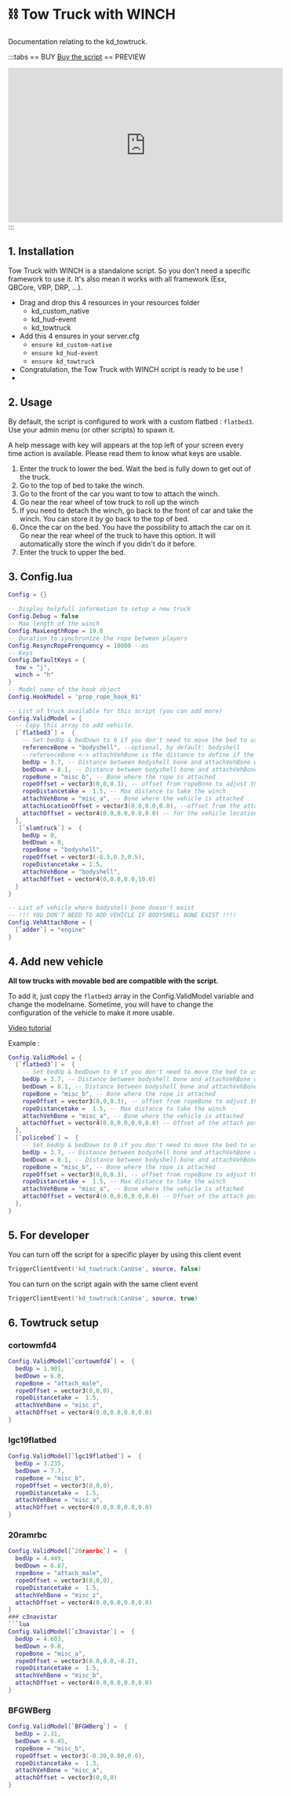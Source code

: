 # :chains: Tow Truck with WINCH
Documentation relating to the kd_towtruck.

:::tabs
== BUY
[Buy the script](https://store.kaddarem.com/package/5207275)
== PREVIEW
<iframe width="560" height="315" src="https://www.youtube.com/embed/derm4LaiuGo?si=3PLcRE8vNp_iTgrN" title="YouTube video player" frameborder="0" allow="accelerometer; autoplay; clipboard-write; encrypted-media; gyroscope; picture-in-picture; web-share" allowfullscreen></iframe>
:::

## 1. Installation
Tow Truck with WINCH is a standalone script. So you don't need a specific framework to use it. It's also mean it works with all framework (Esx, QBCore, VRP, DRP, …).

- Drag and drop this 4 resources in your resources folder
  - kd_custom_native
  - kd_hud-event
  - kd_towtruck
- Add this 4 ensures in your server.cfg
  - `ensure kd_custom-native`
  - `ensure kd_hud-event`
  - `ensure kd_towtruck`
- Congratulation, the Tow Truck with WINCH script is ready to be use !
- 
## 2. Usage
By default, the script is configured to work with a custom flatbed : `flatbed3`. Use your admin menu (or other scripts) to spawn it. 

A help message with key will appears at the top left of your screen every time action is available. Please read them to know what keys are usable. 
1. Enter the truck to lower the bed. Wait the bed is fully down to get out of the truck.
2. Go to the top of bed to take the winch.
3. Go to the front of the car you want to tow to attach the winch.
4. Go near the rear wheel of tow truck to roll up the winch
5. If you need to detach the winch, go back to the front of car and take the winch. You can store it by go back to the top of bed. 
6. Once the car on the bed. You have the possibility to attach the car on it. Go near the rear wheel of the truck to have this option. It will automatically store the winch if you didn't do it before. 
7. Enter the truck to upper the bed.

## 3. Config.lua
```lua
Config = {}

-- Display helpfull information to setup a new truck
Config.Debug = false
-- Max length of the winch
Config.MaxLengthRope = 19.0
-- Duration to synchronize the rope between players 
Config.ResyncRopeFrenquency = 10000 --ms
-- Keys
Config.DefaultKeys = {
  tow = "j",
  winch = "h"
}
-- Model name of the hook object
Config.HookModel = 'prop_rope_hook_01'

-- List of truck available for this script (you can add more)
Config.ValidModel = {
  -- Copy this array to add vehicle.
  [`flatbed3`] =  {
    -- Set bedUp & bedDown to 0 if you don't need to move the bed to use the winch
    referenceBone = "bodyshell", --optional, by default: bodyshell
    --referenceBone <-> attachVehBone is the distance to define if the bed is up or down
    bedUp = 3.7, -- Distance between bodyshell bone and attachVehBone when the bed is up
    bedDown = 8.1, -- Distance between bodyshell bone and attachVehBone when the bed is down
    ropeBone = "misc_b", -- Bone where the rope is attached
    ropeOffset = vector3(0,0,0.3), -- offset from ropeBone to adjust the position of the rope
    ropeDistancetake =  1.5, -- Max distance to take the winch
    attachVehBone = "misc_a", -- Bone where the vehicle is attached
    attachLocationOffset = vector3(0.0,0.0,0.0), --offset from the attachVehBone bone
    attachOffset = vector4(0.0,0.0,0.0,0.0) -- for the vehicle location when attach (w value is the tilt)
  },
   [`slamtruck`] =  {
    bedUp = 0,
    bedDown = 0,
    ropeBone = "bodyshell",
    ropeOffset = vector3(-0.5,0.3,0.5),
    ropeDistancetake = 1.5,
    attachVehBone = "bodyshell",
    attachOffset = vector4(0,0.0,0.0,10.0)
  }
}

-- List of vehicle where bodyshell bone doesn't exist
-- !!! YOU DON'T NEED TO ADD VEHICLE IF BODYSHELL BONE EXIST !!!!
Config.VehAttachBone = {
  [`adder`] = "engine"
}
```
## 4. Add new vehicle

**All tow trucks with movable bed are compatible with the script.**

To add it, just copy the `flatbed3` array in the Config.ValidModel variable and change the modelname. Sometime, you will have to change the configuration of the vehicle to make it more usable. 

[Video tutorial](https://youtu.be/fIqxunMiysM?si=XlnLo-6CRWjvettT)

Example :
```lua
Config.ValidModel = {
  [`flatbed3`] =  {
    -- Set bedUp & bedDown to 0 if you don't need to move the bed to use the winch
    bedUp = 3.7, -- Distance between bodyshell bone and attachVehBone when the bed is up
    bedDown = 8.1, -- Distance between bodyshell bone and attachVehBone when the bed is down
    ropeBone = "misc_b", -- Bone where the rope is attached
    ropeOffset = vector3(0,0,0.3), -- offset from ropeBone to adjust the position of the rope
    ropeDistancetake =  1.5, -- Max distance to take the winch
    attachVehBone = "misc_a", -- Bone where the vehicle is attached
    attachOffset = vector4(0.0,0.0,0.0,0.0) -- Offset of the attach positon (w value is the tilt)
  },
  [`policebed`] =  {
    -- Set bedUp & bedDown to 0 if you don't need to move the bed to use the winch
    bedUp = 3.7, -- Distance between bodyshell bone and attachVehBone when the bed is up
    bedDown = 8.1, -- Distance between bodyshell bone and attachVehBone when the bed is down
    ropeBone = "misc_b", -- Bone where the rope is attached
    ropeOffset = vector3(0,0,0.3), -- offset from ropeBone to adjust the position of the rope
    ropeDistancetake =  1.5, -- Max distance to take the winch
    attachVehBone = "misc_a", -- Bone where the vehicle is attached
    attachOffset = vector4(0.0,0.0,0.0,0.0) -- Offset of the attach positon (w value is the tilt)
  },
}
```
## 5. For developer
You can turn off the script for a specific player by using this client event
```lua
TriggerClientEvent('kd_towtruck:CanUse', source, false)
```
You can turn on the script again with the same client event
```lua
TriggerClientEvent('kd_towtruck:CanUse', source, true)
```

## 6. Towtruck setup
### cortowmfd4
```lua
Config.ValidModel[`cortowmfd4`] =  {
  bedUp = 1.901,
  bedDown = 6.0,
  ropeBone = "attach_male",
  ropeOffset = vector3(0,0,0),
  ropeDistancetake =  1.5,
  attachVehBone = "misc_z",
  attachOffset = vector4(0.0,0.0,0.0,0.0)
}
```
### lgc19flatbed
```lua
Config.ValidModel[`lgc19flatbed`] =  {
  bedUp = 3.235,
  bedDown = 7.7,
  ropeBone = "misc_b",
  ropeOffset = vector3(0,0,0),
  ropeDistancetake =  1.5,
  attachVehBone = "misc_a",
  attachOffset = vector4(0.0,0.0,0.0,0.0)
}
```
### 20ramrbc
```lua
Config.ValidModel[`20ramrbc`] =  {
  bedUp = 4.449,
  bedDown = 6.87,
  ropeBone = "attach_male",
  ropeOffset = vector3(0,0,0),
  ropeDistancetake =  1.5,
  attachVehBone = "misc_z",
  attachOffset = vector4(0.0,0.0,0.0,0.0)
}
### c3navistar
```lua
Config.ValidModel[`c3navistar`] =  {
  bedUp = 4.603,
  bedDown = 9.8,
  ropeBone = "misc_a",
  ropeOffset = vector3(0.0,0.0,-0.2),
  ropeDistancetake =  1.5,
  attachVehBone = "misc_b",
  attachOffset = vector4(0.0,0.0,0.0,0.0) 
}
```
### BFGWBerg
```lua
Config.ValidModel[`BFGWBerg`] =  {
  bedUp = 2.31,
  bedDown = 6.45,
  ropeBone = "misc_b",
  ropeOffset = vector3(-0.20,0.00,0.0),
  ropeDistancetake =  1.3,
  attachVehBone = "misc_a",
  attachOffset = vector3(0,0,0)
}
```